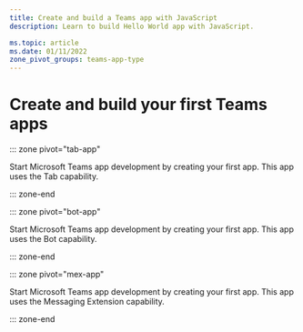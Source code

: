 ```yaml
---
title: Create and build a Teams app with JavaScript
description: Learn to build Hello World app with JavaScript.

ms.topic: article 
ms.date: 01/11/2022
zone_pivot_groups: teams-app-type
---
```


# Create and build your first Teams apps

::: zone pivot="tab-app"

Start Microsoft Teams app development by creating your first app. This app uses the Tab capability.

::: zone-end

::: zone pivot="bot-app"

Start Microsoft Teams app development by creating your first app. This app uses the Bot capability.

::: zone-end

::: zone pivot="mex-app"

Start Microsoft Teams app development by creating your first app. This app uses the Messaging Extension capability.

::: zone-end
